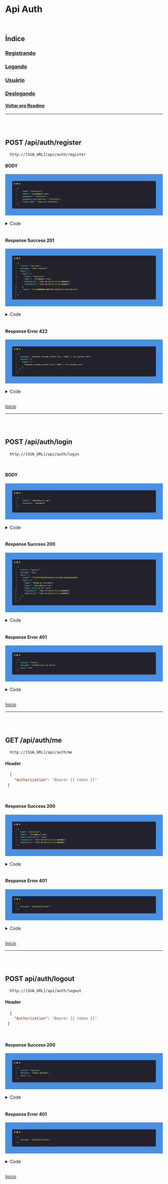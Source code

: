 # Api Auth

<br/>

## Índice
### [Registrando](#post-apiauthregister)
### [Logando](#post-apiauthlogin)
### [Usuário](#get-apiauthme)
### [Deslogando](#post-apiauthlogout)
#### [Voltar pro Readme](/README.md)

---
<br/>
<br/>

## POST /api/auth/register

```
  http://[SUA_URL]/api/auth/register
```

#### BODY

![Body register](/img/body_register_auth.png)

<details> 
  <summary>Code</summary>

```json
{
    "name": "UserTeste",
    "email": "User@gmail.com",
    "password": "123123123",
    "password_confirmation": "123123123",
    "token_name": "Token do UserTeste"
}
```

</details>

<br/>

#### Response Success 201

![Response](/img/response_success_register.png)

<details> 
  <summary>Code</summary>

```json
{
    "status": "Success",
    "message": "User created!",
    "data": {
        "user": {
        "name": "UserTeste",
        "email": "user@gmail.com",
        "updated_at": "2022-09-02T14:11:52.000000Z",
        "created_at": "2022-09-02T14:11:52.000000Z"
        },
        "token": "1|etuMWNMmMVIgWOfDDiibQFhuIG3cc5NJS2RzzTys"
    }
}
```

</details>

<br/>

#### Response Error 422

![Response](/img/response_error_register.png)

<details> 
  <summary>Code</summary>

```json
{
  "message": "Someone already picked this [ EMAIL ] try another one!",
  "errors": {
    "email": [
      "Someone already picked this [ EMAIL ] try another one!"
    ]
  }
}
```

</details>

<br>

[Início](#api-auth)

---
<br/>
<br/>

## POST /api/auth/login

```
  http://[SUA_URL]/api/auth/login
```
<br/>

#### BODY

![Body login](/img/body_login.png)

<details> 
  <summary>Code</summary>

```json
{
    "email": "admin@local.com",
    "password": "password"
}
```

</details>

<br/>

#### Response Success 200

![Response](/img/response_success_login.png)

<details> 
  <summary>Code</summary>

```json
{
  "status": "Success",
  "message": null,
  "data": {
    "token": "2|n53V5YRqOEkFUaVmt6rJqLvQB5b1b66NqlQkOdMK",
    "user": {
      "name": "Braum de freljord",
      "email": "admin@local.com",
      "email_verified_at": null,
      "created_at": "2022-09-02T14:11:52.000000Z",
      "updated_at": "2022-09-02T14:11:52.000000Z"
    }
  }
}
```

</details>

<br/>

#### Response Error 401

![Response](/img/response_error_login_auth.png)

<details> 
  <summary>Code</summary>

```json
{
  "status": "Error",
  "message": "Credentials not match",
  "data": null
}
```

</details>

<br>

[Início](#api-auth)

---
<br/>
<br/>


## GET /api/auth/me

```
  http://[SUA_URL]/api/auth/me
```
#### Header

```json
  { 
    "Authorization": "Bearer {{ token }}"
 }
```

<br/>

#### Response Success 200

![Response](/img/response_success_me_auth.png)

<details> 
  <summary>Code</summary>

```json
{
  "name": "UserTeste",
  "email": "user@gmail.com",
  "email_verified_at": null,
  "created_at": "2022-09-02T14:11:52.000000Z",
  "updated_at": "2022-09-02T14:11:52.000000Z"
}
```

</details>

<br/>

#### Response Error 401

![Response](/img/response_error_me_auth.png)

<details> 
  <summary>Code</summary>

```json
{
  "message": "Unauthenticated."
}
```

</details>

<br>

[Início](#api-auth)

---
<br/>
<br/>

## POST api/auth/logout

```
  http://[SUA_URL]/api/auth/logout
```
#### Header

```json
  { 
    "Authorization": "Bearer {{ token }}"
 }
```

<br/>

#### Response Success 200

![Response](/img/response_success_logout_auth.png)

<details> 
  <summary>Code</summary>

```json
{
  "status": "Success",
  "message": "Tokens Revoked",
  "data": []
}
```

</details>

<br/>

#### Response Error 401

![Response](/img/response_error_logout_auth.png)

<details> 
  <summary>Code</summary>

```json
{
  "message": "Unauthenticated."
}
```

</details>

<br>

[Início](#api-auth)


